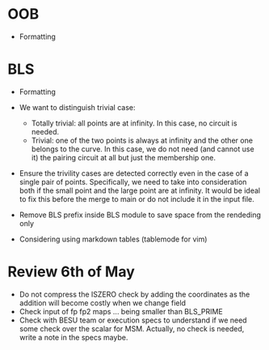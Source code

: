 # OOB

- Formatting

# BLS

- Formatting

- We want to distinguish trivial case:
    - Totally trivial: all points are at infinity. In this case, no circuit is needed.
    - Trivial: one of the two points is always at infinity and the other one belongs to the curve. In this case, we do not need (and cannot use it) the pairing circuit at all but just the membership one.
- Ensure the trivility cases are detected correctly even in the case of a single pair of points. Specifically, we need to take into consideration both if the small point and the large point are at infinity. It would be ideal to fix this before the merge to main or do not include it in the input file.

- Remove BLS prefix inside BLS module to save space from the rendeding only

- Considering using markdown tables (tablemode for vim)

# Review 6th of May

- Do not compress the ISZERO check by adding the coordinates as the addition will become costly when we change field
- Check input of fp fp2 maps ... being smaller than BLS_PRIME
- Check with BESU team or execution specs to understand if we need some check over the scalar for MSM. Actually, no check is needed, write a note in the specs maybe.